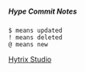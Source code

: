 ##### Hype Commit Notes
```
$ means updated
! means deleted
@ means new
```
[Hytrix Studio](https://discord.com/invite/hytrix) 
